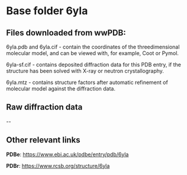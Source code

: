 # Base folder 6yla

## Files downloaded from wwPDB:

6yla.pdb and 6yla.cif - contain the coordinates of the threedimensional molecular model, and can be viewed with, for example, Coot or Pymol.

6yla-sf.cif - contains deposited diffraction data for this PDB entry, if the structure has been solved with X-ray or neutron crystallography.

6yla.mtz - contains structure factors after automatic refinement of molecular model against the diffraction data.

## Raw diffraction data

--<br> 

## Other relevant links 
**PDBe**:  https://www.ebi.ac.uk/pdbe/entry/pdb/6yla
 
**PDBr**: https://www.rcsb.org/structure/6yla 
